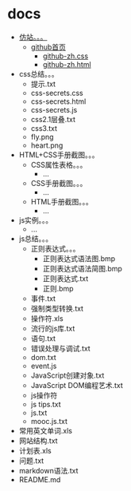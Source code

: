 # docs
- [仿站。。。](../仿站/)
	- [github首页](../仿站/github首页/)
		- [github-zh.css](../仿站/github首页/github-zh.css)
		- [github-zh.html](../仿站/github首页/github-zh.html)
- css总结。。。
	- 提示.txt
	- css-secrets.css
	- css-secrets.html
	- css-secrets.js
	- css2.1层叠.txt
	- css3.txt
	- fly.png
	- heart.png
- HTML+CSS手册截图。。。
	- CSS属性表格。。。
		- ...
	- CSS手册截图。。。
		- ...
	- HTML手册截图。。。
		- ...
- js实例。。。
	- ...
- js总结。。。
	- 正则表达式。。。
		- 正则表达式语法图.bmp
		- 正则表达式语法简图.bmp
		- 正则表达式.txt
		- 正则.bmp
	- 事件.txt
	- 强制类型转换.txt
	- 操作符.xls
	- 流行的js库.txt
	- 语句.txt
	- 错误处理与调试.txt
	- dom.txt
	- event.js
	- JavaScript创建对象.txt
	- JavaScript DOM编程艺术.txt
	- js操作符
	- js tips.txt
	- js.txt
	- mooc.js.txt
- 常用英文单词.xls
- 网站结构.txt
- 计划表.xls
- 问题.txt
- markdown语法.txt
- README.md